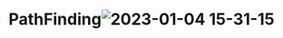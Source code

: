 # PathFinding![2023-01-04 15-31-15](https://user-images.githubusercontent.com/32747387/210502406-53b1f978-df6c-4e27-8164-07432b60bac4.gif)
